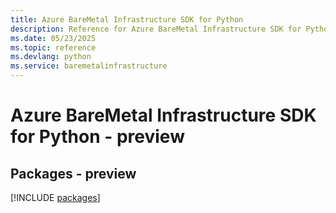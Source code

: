 ```yaml
---
title: Azure BareMetal Infrastructure SDK for Python
description: Reference for Azure BareMetal Infrastructure SDK for Python
ms.date: 05/23/2025
ms.topic: reference
ms.devlang: python
ms.service: baremetalinfrastructure
---
```

# Azure BareMetal Infrastructure SDK for Python - preview
## Packages - preview
[!INCLUDE [packages](baremetal-infrastructure-index.md)]
